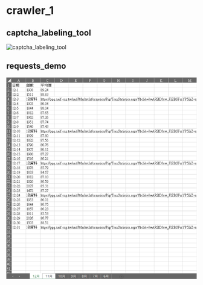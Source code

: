 # crawler_1
## captcha_labeling_tool
![captcha_labeling_tool](https://user-images.githubusercontent.com/66715785/152665205-5547fa94-09d0-4712-b094-b01d46827b1d.png)

## requests_demo
![requests_demo](https://github.com/tinggithub0/crawlers/blob/master/images/pigs_upload.png)
